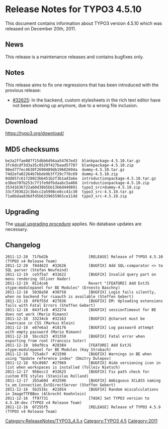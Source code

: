 Release Notes for TYPO3 4.5.10
==============================

This document contains information about TYPO3 version 4.5.10 which was
released on December 20th, 2011.

News
----

This release is a maintenance releases and contains bugfixes only.

Notes
-----

This release aims to fix one regressions that has been introduced with
the provious release:

-   [\#32625](https://forge.typo3.org/issues/32625): In the backend,
    custom stylesheets in the rich text editor have not been showing up
    anymore, due to a wrong file inclusion.

Download
--------

<https://typo3.org/download/>

MD5 checksums
-------------

    be3a2ffae007f15dbb6d94aa54767ed3  blankpackage-4.5.10.tar.gz
    3fc6dcdf3d3a35c0529f427baad57787  blankpackage-4.5.10.zip
    98ed777ec4630f2698489db19682694a  dummy-4.5.10.tar.gz
    74d2efa02264b7bbde9b3ff29c776c69  dummy-4.5.10.zip
    0dd857c61728023bb451b2f3b1ad3a6e  introductionpackage-4.5.10.tar.gz
    e38ee707b253c7f1fe9dfbdaabc5a466  introductionpackage-4.5.10.zip
    35341636722ab0d38b5bb13b6d449891  typo3_src+dummy-4.5.10.zip
    33cf393622c3b4cc2a5998ce8cc41c30  typo3_src-4.5.10.tar.gz
    71a0bdaa036dfd5b6339655965ce11dd  typo3_src-4.5.10.zip

Upgrading
---------

The [usual upgrading
procedure](https://docs.typo3.org/typo3cms/InstallationGuide/) applies.
No database updates are necessary.

Changelog
---------

    2011-12-20  71fbd2b                  [RELEASE] Release of TYPO3 4.5.10 (TYPO3 v4 Release Team)
    2011-12-20  f8d4623  #32626          [BUGFIX] Add SQL-comparator <> to SQL parser (Stefan Neufeind)
    2011-12-19  ce5f5a7  #31622          [BUGFIX] Invalid query part on menu rendering (Oliver Hader)
    2011-12-19  0114ceb                  Revert "[FEATURE] Add ExtJS xtype:modulepanel for BE Modules" (Ernesto Baschny)
    2011-12-18  5038a58  #30758          [BUGFIX] Login fails silently, when no backend for rsaauth is available (Steffen Gebert)
    2011-12-18  0f6f55d  #27836          [BUGFIX] EM: Uploading extensions fails with Fatal Errors (Steffen Gebert)
    2011-12-18  043f1c8  #32274          [BUGFIX] sessionTimeout for BE does not work (Mario Rimann)
    2011-12-18  33234cb  #32163          [BUGFIX] @charset must be lowercase in CSS (Markus Klein)
    2011-12-18  e87e6a3  #18176          [BUGFIX] Log password attempt with empty password (Mario Rimann)
    2011-12-18  5bccb23  #31350          [BUGFIX] Fatal error when exporting from root (Francois Suter)
    2011-12-18  b9af0ca  #28384          [FEATURE] Add ExtJS xtype:modulepanel for BE Modules (Kay Strobach)
    2011-12-18  725a8c7  #21590          [BUGFIX] Warnings in BE when using "Update reference index" (Dmitry Dulepov)
    2011-12-18  93c8987  #27969          [BUGFIX] Hide versioning icon in list when workspaces is installed (Tolleiv Nietsch)
    2011-12-17  956ecc3  #32625          [BUGFIX] Fix path check for custom RTE styles (Stanislas Rolland)
    2011-12-17  2b5a60d  #32596          [BUGFIX] Ambiguous XCLASS naming tx_em_Connection_ExtDirectServer (Steffen Gebert)
    2011-12-16  5b2516c  #21054          [BUGFIX] Random miscalculations in ImageTTFBBox (Albrecht Koehnlein)
    2011-12-16  ff97731                  [TASK] Set TYPO3 version to 4.5.10-dev (TYPO3 v4 Release Team)
    2011-12-16  07255f5                  [RELEASE] Release of TYPO3 4.5.9 (TYPO3 v4 Release Team)

<Category:ReleaseNotes/TYPO3_4.5.x> [Category:TYPO3
4.5](Category:TYPO3_4.5 "wikilink") <Category:2011>
